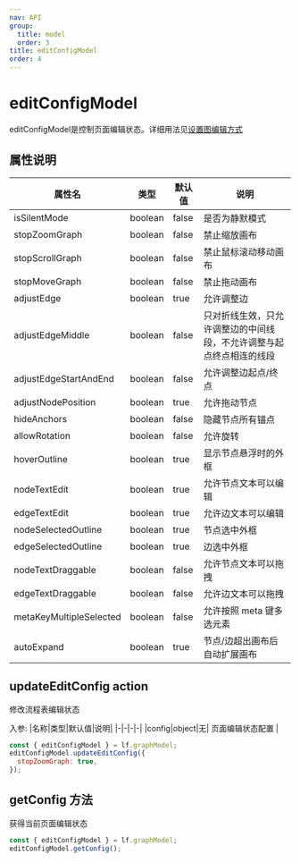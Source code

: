 ```yaml
---
nav: API
group:
  title: model
  order: 3
title: editConfigModel
order: 4
---
```


<style>
table td:first-of-type {
  word-break: normal;
}
</style>

# editConfigModel

editConfigModel是控制页面编辑状态。详细用法见[设置图编辑方式](/tutorial/intermediate-silent-mode)


## 属性说明

| 属性名                  | 类型    | 默认值 | 说明                                                                   |
| ----------------------- | ------- | ------ | ---------------------------------------------------------------------- |
| isSilentMode           | boolean | false  | 是否为静默模式                                                           |
| stopZoomGraph           | boolean | false  | 禁止缩放画布                                                           |
| stopScrollGraph         | boolean | false  | 禁止鼠标滚动移动画布                                                   |
| stopMoveGraph           | boolean | false  | 禁止拖动画布                                                           |
| adjustEdge              | boolean | true   | 允许调整边                                                           |
| adjustEdgeMiddle        | boolean | false  | 只对折线生效，只允许调整边的中间线段，不允许调整与起点终点相连的线段 |
| adjustEdgeStartAndEnd   | boolean | false  | 允许调整边起点/终点                                                  |
| adjustNodePosition      | boolean | true   | 允许拖动节点                                                           |
| hideAnchors             | boolean | false  | 隐藏节点所有锚点                                                       |
| allowRotation             | boolean | false  | 允许旋转 |
| hoverOutline            | boolean | true  | 显示节点悬浮时的外框 |
| nodeTextEdit            | boolean | true   | 允许节点文本可以编辑                                                   |
| edgeTextEdit            | boolean | true   | 允许边文本可以编辑                                                   |
| nodeSelectedOutline            | boolean | true   | 节点选中外框                                                   |
| edgeSelectedOutline            | boolean | true   | 边选中外框           |
| nodeTextDraggable       | boolean | false  | 允许节点文本可以拖拽                                                   |
| edgeTextDraggable       | boolean | false  | 允许边文本可以拖拽                                                   |
| metaKeyMultipleSelected | boolean | false  | 允许按照 meta 键多选元素                                               |
| autoExpand              | boolean | true  | 节点/边超出画布后自动扩展画布                                               |


## updateEditConfig <Badge>action</Badge>

修改流程表编辑状态

入参:
|名称|类型|默认值|说明|
|-|-|-|-|
|config|object|无| 页面编辑状态配置 |

```jsx | pure
const { editConfigModel } = lf.graphModel;
editConfigModel.updateEditConfig({
  stopZoomGraph: true,
});
```

## getConfig <Badge>方法</Badge>

获得当前页面编辑状态

```jsx | pure
const { editConfigModel } = lf.graphModel;
editConfigModel.getConfig();
```
